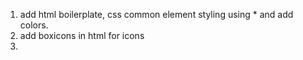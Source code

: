 1. add html boilerplate, css common element styling using \* and add colors.
2. add boxicons in html for icons
3.
